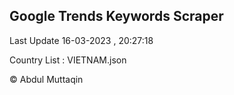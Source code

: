 

## Google Trends Keywords Scraper 
 
Last Update 16-03-2023 , 20:27:18

Country List :
VIETNAM.json



© Abdul Muttaqin 
